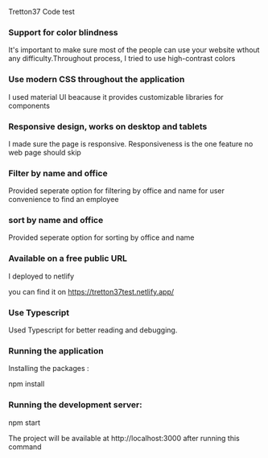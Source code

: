 

Tretton37 Code test


### Support for color blindness

It's important to make sure most of the people can use your website wthout any difficulty.Throughout process, I tried to use high-contrast colors 

### Use modern CSS throughout the application

I used material UI  beacause it provides customizable libraries for components

### Responsive design, works on desktop and tablets

I made sure the page is responsive. Responsiveness is the one feature no web page should skip

### Filter by name and office

Provided seperate option for filtering by office and name for user convenience to find an employee

### sort by name and office

Provided seperate option for sorting by office and name

### Available on a free public URL

I deployed to netlify

you can find it on https://tretton37test.netlify.app/

### Use Typescript

Used Typescript for better reading and debugging.


### Running the application
Installing the packages :

npm install
### Running the development server:

npm start

The project will be available at http://localhost:3000 after running this command
